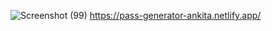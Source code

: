 ![Screenshot (99)](https://github.com/AnKiTa2456/Password_generator/assets/114217727/06855bc8-f5ed-4465-9cc1-e966ef2df010)
https://pass-generator-ankita.netlify.app/
